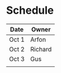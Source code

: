 # Schedule

| Date | Owner |
|-------|---------|
| Oct 1 | Arfon |
| Oct 2 | Richard  |
| Oct 3 | Gus |
|       |         |
